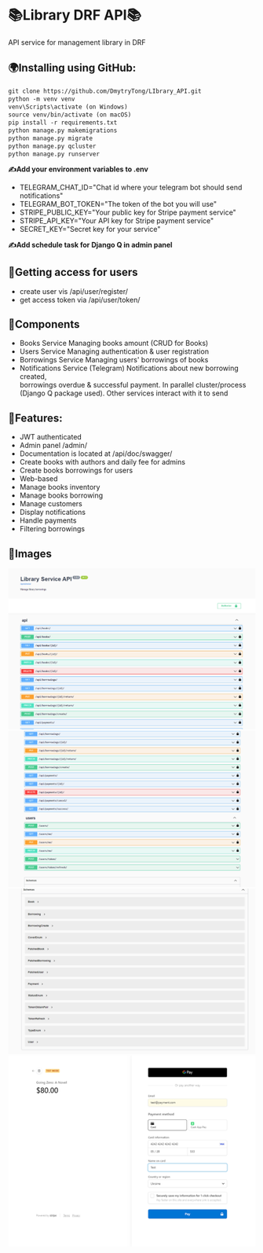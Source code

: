 # 📚Library DRF API📚

API service for management library in DRF

## 🌍Installing using GitHub:
```
git clone https://github.com/DmytryTong/LIbrary_API.git
python -m venv venv
venv\Scripts\activate (on Windows)
source venv/bin/activate (on macOS)
pip install -r requirements.txt
python manage.py makemigrations
python manage.py migrate
python manage.py qcluster
python manage.py runserver
```

**✍️Add your environment variables to .env**
- TELEGRAM_CHAT_ID="Chat id where your telegram bot should send notifications"
- TELEGRAM_BOT_TOKEN="The token of the bot you will use"
- STRIPE_PUBLIC_KEY="Your public key for Stripe payment service"
- STRIPE_API_KEY="Your API key for Stripe payment service"
- SECRET_KEY="Secret key for your service"

**✍️Add schedule task for Django Q in admin panel**

## 👋Getting access for users
- create user vis /api/user/register/
- get access token via /api/user/token/

## 🌌Components
- Books Service Managing books amount (CRUD for Books)
- Users Service Managing authentication & user registration
- Borrowings Service Managing users' borrowings of books
- Notifications Service (Telegram) Notifications about new borrowing created, </br>borrowings overdue & successful payment. In parallel cluster/process </br>(Django Q package used). Other services interact with it to send

## 🌟Features:
- JWT authenticated
- Admin panel /admin/
- Documentation is located at /api/doc/swagger/
- Create books with authors and daily fee for admins
- Create books borrowings for users
- Web-based
- Manage books inventory
- Manage books borrowing
- Manage customers
- Display notifications
- Handle payments
- Filtering borrowings

## 👀Images

![Screenshot 2023-04-26 155217.png](demo%2FScreenshot%202023-04-26%20155217.png)
![Screenshot 2023-04-26 155245.png](demo%2FScreenshot%202023-04-26%20155245.png)
![Screenshot 2023-04-26 155319.png](demo%2FScreenshot%202023-04-26%20155319.png)
![Screenshot 2023-04-26 155411.png](demo%2FScreenshot%202023-04-26%20155411.png)

